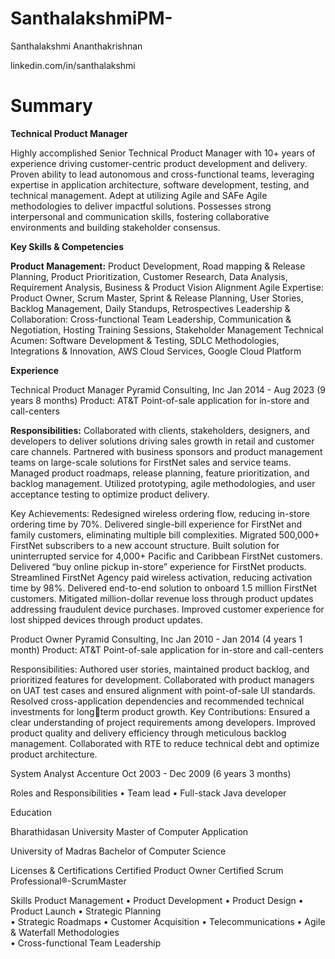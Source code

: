 # SanthalakshmiPM-
Santhalakshmi Ananthakrishnan

linkedin.com/in/santhalakshmi

# Summary


**Technical Product Manager**

Highly accomplished Senior Technical Product Manager with 10+ years of experience driving customer-centric
product development and delivery. Proven ability to lead autonomous and cross-functional teams, leveraging
expertise in application architecture, software development, testing, and technical management. Adept at
utilizing Agile and SAFe Agile methodologies to deliver impactful solutions. Possesses strong interpersonal and
communication skills, fostering collaborative environments and building stakeholder consensus.

**Key Skills & Competencies**

**Product Management:** Product Development, Road mapping & Release Planning, Product Prioritization, Customer
Research, Data Analysis, Requirement Analysis, Business & Product Vision Alignment
Agile Expertise: Product Owner, Scrum Master, Sprint & Release Planning, User Stories, Backlog Management,
Daily Standups, Retrospectives
Leadership & Collaboration: Cross-functional Team Leadership, Communication & Negotiation, Hosting Training
Sessions, Stakeholder Management
Technical Acumen: Software Development & Testing, SDLC Methodologies, Integrations & Innovation, AWS
Cloud Services, Google Cloud Platform

**Experience**

Technical Product Manager
Pyramid Consulting, Inc
Jan 2014 - Aug 2023 (9 years 8 months)
Product: AT&T Point-of-sale application for in-store and call-centers

**Responsibilities:**
Collaborated with clients, stakeholders, designers, and developers to deliver solutions driving
sales growth in retail and customer care channels. Partnered with business sponsors and product
management teams on large-scale solutions for FirstNet sales and service teams. Managed product
roadmaps, release planning, feature prioritization, and backlog management. Utilized prototyping, agile
methodologies, and user acceptance testing to optimize product delivery.

Key Achievements:
Redesigned wireless ordering flow, reducing in-store ordering time by 70%.
Delivered single-bill experience for FirstNet and family customers, eliminating multiple bill complexities.
Migrated 500,000+ FirstNet subscribers to a new account structure.
Built solution for uninterrupted service for 4,000+ Pacific and Caribbean FirstNet customers.
Delivered “buy online pickup in-store” experience for FirstNet products.
Streamlined FirstNet Agency paid wireless activation, reducing activation time by 98%.
Delivered end-to-end solution to onboard 1.5 million FirstNet customers.
Mitigated million-dollar revenue loss through product updates addressing fraudulent device purchases.
Improved customer experience for lost shipped devices through product updates.

Product Owner
Pyramid Consulting, Inc
Jan 2010 - Jan 2014 (4 years 1 month)
Product: AT&T Point-of-sale application for in-store and call-centers

Responsibilities:
Authored user stories, maintained product backlog, and prioritized features for development.
Collaborated with product managers on UAT test cases and ensured alignment with point-of-sale UI
standards. Resolved cross-application dependencies and recommended technical investments for longterm product growth.
Key Contributions:
Ensured a clear understanding of project requirements among developers.
Improved product quality and delivery efficiency through meticulous backlog management.
Collaborated with RTE to reduce technical debt and optimize product architecture.

System Analyst
Accenture
Oct 2003 - Dec 2009 (6 years 3 months)

Roles and Responsibilities
• Team lead
• Full-stack Java developer

Education

Bharathidasan University
Master of Computer Application

University of Madras
Bachelor of Computer Science

Licenses & Certifications
Certified Product Owner 
Certified Scrum Professional®-ScrumMaster

Skills
Product Management   •   Product Development   •   Product Design   •   Product Launch   •   Strategic Planning  
•   Strategic Roadmaps   •   Customer Acquisition   •   Telecommunications   •   Agile & Waterfall Methodologies  
•   Cross-functional Team Leadership

